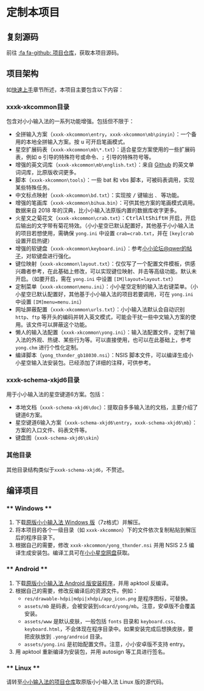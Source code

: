# 定制本项目

## 复刻源码

前往 [:fa fa-github: 项目仓库][小小星空仓库]，获取本项目源码。

## 项目架构

如[快速上手](/README#如果你是开发者)章节所述，本项目主要包含以下内容：

### xxxk-xkcommon目录

包含对小小输入法的一系列功能增强。包括但不限于：

* 全拼输入方案（`xxxk-xkcommon\entry`，`xxxk-xkcommon\mb\pinyin`）：一个备用的本地全拼输入方案。按 <kbd>u</kbd> 可开启笔画模式。
* 星空扩展码表（`xxxk-xkcommon\mb\*.txt`）：适合星空方案使用的一些扩展码表，例如 <kbd>o</kbd> 引导的特殊符号或命令、<kbd>;</kbd> 引导的特殊符号等。
* 增强的英文词库（`xxxk-xkcommon\mb\english.txt`）：来自 [Github](https://github.com/dwyl/english-words) 的英文单词词库，比原版收词更多。
* 脚本（`xxxk-xkcommon\tools`）：一些 bat 和 vbs 脚本，可被码表调用，实现某些特殊任务。
* 中文标点映射（`xxxk-xkcommon\bd.txt`）：实现按 <kbd>/</kbd> 键输出 `、` 等功能。
* 增强的笔画库（`xxxk-xkcommon\bihua.bin`）：可供其他方案的笔画模式调用。数据来自 2018 年的汉典，比小小输入法原版内置的数据库收字更多。
* 火星文之菊花文（`xxxk-xkcommon\crab.txt`）：<kbd>Ctrl</kbd><kbd>Alt</kbd><kbd>Shift</kbd><kbd>H</kbd> 开启，开启后输出的文字带有菊花特效。（小小星空已默认配置好，其他基于小小输入法的项目若想使用，需确保 `yong.ini` 中设置 `crab=crab.txt`，并在 `[key]crab` 设置开启热键）
* 增强的软键盘（`xxxk-xkcommon\keyboard.ini`）：参考[小小论坛@qwer的帖子](http://yong.dgod.net/read.php?tid=3479)，对软键盘进行强化。
* 键位映射（`xxxk-xkcommon\layout.txt`）：仅仅写了一个配置文件模板，供感兴趣者参考，在此基础上修改，可以实现键位映射、并击等高级功能。默认未开启。（如要开启，需在 `yong.ini` 中设置 `[IM]layout=layout.txt`）
* 定制菜单（`xxxk-xkcommon\menu.ini`）：小小星空定制的输入法右键菜单。（小小星空已默认配置好，其他基于小小输入法的项目若要调用，可在 `yong.ini` 中设置 `[IM]menu=menu.ini`）
* 网址屏蔽配置（`xxxk-xkcommon\urls.txt`）：小小输入法默认会自动识别 `http`、`ftp` 等开头的编码并转入英文模式，可能会干扰一些中文输入方案的使用。该文件可以屏蔽这个功能。
* 懒人的输入法配置（`xxxk-xkcommon\yong.ini`）：输入法配置文件，定制了输入法的外观、热键、某些行为等。可以直接使用，也可以在此基础上，参考 `yong.chm` 进行个性化定制。
* 编译脚本（`yong_thxnder_gb18030.nsi`）：NSIS 脚本文件，可以编译生成小小星空输入法安装包。已经添加了详细的注释，可供参考。

### xxxk-schema-xkjd6目录

用于小小输入法的星空键道6方案。包括：

* 本地文档（`xxxk-schema-xkjd6\doc`）：提取自多多输入法的文档，主要介绍了键道6方案。
* 星空键道6输入方案（`xxxk-schema-xkjd6\entry`，`xxxk-schema-xkjd6\mb`）：方案的入口文件、码表文件等。
* 键盘图（`xxxk-schema-xkjd6\skin`）

### 其他目录

其他目录结构类似于`xxxk-schema-xkjd6`，不赘述。

## 编译项目

<!-- tabs:start -->

### ** Windows **

1. 下载[原版小小输入法 Windows 版][小小输入法网盘]（7z格式）并解压。
2. 将本项目的各个一级目录（如 `xxxk-xkcommon`）下的文件依次复制粘贴到解压后的程序目录下。
3. 根据自己的需要，修改 `xxxk-xkcommon/yong_thxnder.nsi` 并用 NSIS 2.5 编译生成安装包。编译工具可在[小小星空网盘][小小星空网盘]获取。

### ** Android **

1. 下载[原版小小输入法 Android 版安装程序][小小输入法网盘]，并用 apktool 反编译。
2. 根据自己的需要，修改反编译后的资源文件。例如：
   * `res/drawable-hdpi|mdpi|xhdpi/app_icon.png` 是程序图标，可替换。
   * `assets/mb` 是码表，会被安装到`sdcard/yong/mb`。注意，安卓版不会覆盖安装。
   * `assets/www` 是默认皮肤，一般包括 `fonts` 目录和 `keyboard.css`、`keyboard.html`，不会体现在程序目录中。如果安装完成后想换皮肤，要把皮肤放到 `.yong/android` 目录。
   * `assets/yong.ini` 是初始配置文件。注意，小小安卓版不支持 entry。
3. 用 apktool 重新编译为安装包，并用 autosign 等工具进行签名。

### ** Linux **

请转至[小小输入法的项目仓库][小小输入法仓库]取原版小小输入法 Linux 版的源代码。

<!-- tabs:end -->


[星空QQ群]: https://jq.qq.com/?_wv=1027&k=5tVcZlL
[键道QQ群]: https://jq.qq.com/?_wv=1027&k=WxhhXU6u
[星空电报群]: https://t.me/xkinput

[星空官网]: https://xkinput.github.io
[RIME键道文档]: https://pingshunhuangalex.gitbook.io/rime-xkjd
[RIME键道仓库]: https://github.com/xkinput/Rime_JD

[小小星空首页]: https://xkinput.github.io/xxxk-help
[小小星空仓库]: https://github.com/xkinput/xxxk
[小小星空网盘]: http://xxxk.ysepan.com

[小小输入法网盘]: http://yongim.ysepan.com
[小小输入法论坛]:http://yong.dgod.net
[小小输入法仓库]: https://github.com/dgod/yong

